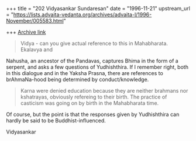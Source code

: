 +++
title = "202 Vidyasankar Sundaresan"
date = "1996-11-21"
upstream_url = "https://lists.advaita-vedanta.org/archives/advaita-l/1996-November/005583.html"

+++
[Archive link](https://lists.advaita-vedanta.org/archives/advaita-l/1996-November/005583.html)

> Vidya - can you give actual reference to this in Mahabharata.  Ekalavya and

Nahusha, an ancestor of the Pandavas, captures Bhima in the form of a
serpent, and asks a few questions of Yudhishthira. If I remember right,
both in this dialogue and in the Yaksha Prasna, there are references to
brAhmaNa-hood being determined by conduct/knowledge.

> Karna were denied education because they are neither brahmans nor
> kshatrayas, obviously refereing to their birth.  The practice of casticism
> was going on by birth in the Mahabharata time.

Of course, but the point is that the responses given by Yudhishthira can
hardly be said to be Buddhist-influenced.

Vidyasankar

